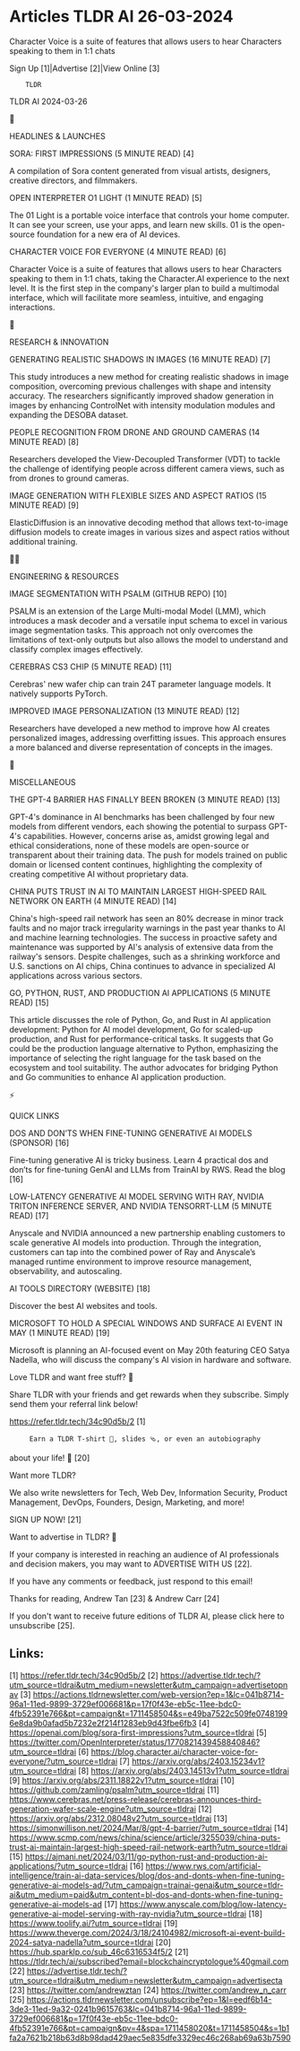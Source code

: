 # Articles TLDR AI 26-03-2024

Character Voice is a suite of features that allows users to hear
Characters speaking to them in 1:1 chats  

Sign Up [1]|Advertise [2]|View Online [3] 

		TLDR 

TLDR AI 2024-03-26

🚀 

HEADLINES & LAUNCHES

 SORA: FIRST IMPRESSIONS (5 MINUTE READ) [4] 

 A compilation of Sora content generated from visual artists,
designers, creative directors, and filmmakers. 

 OPEN INTERPRETER O1 LIGHT (1 MINUTE READ) [5] 

 The 01 Light is a portable voice interface that controls your home
computer. It can see your screen, use your apps, and learn new skills.
01 is the open-source foundation for a new era of AI devices. 

 CHARACTER VOICE FOR EVERYONE (4 MINUTE READ) [6] 

 Character Voice is a suite of features that allows users to hear
Characters speaking to them in 1:1 chats, taking the Character.AI
experience to the next level. It is the first step in the company's
larger plan to build a multimodal interface, which will facilitate
more seamless, intuitive, and engaging interactions. 

🧠 

RESEARCH & INNOVATION

 GENERATING REALISTIC SHADOWS IN IMAGES (16 MINUTE READ) [7] 

 This study introduces a new method for creating realistic shadows in
image composition, overcoming previous challenges with shape and
intensity accuracy. The researchers significantly improved shadow
generation in images by enhancing ControlNet with intensity modulation
modules and expanding the DESOBA dataset. 

 PEOPLE RECOGNITION FROM DRONE AND GROUND CAMERAS (14 MINUTE READ) [8]


 Researchers developed the View-Decoupled Transformer (VDT) to tackle
the challenge of identifying people across different camera views,
such as from drones to ground cameras. 

 IMAGE GENERATION WITH FLEXIBLE SIZES AND ASPECT RATIOS (15 MINUTE
READ) [9] 

 ElasticDiffusion is an innovative decoding method that allows
text-to-image diffusion models to create images in various sizes and
aspect ratios without additional training. 

🧑‍💻 

ENGINEERING & RESOURCES

 IMAGE SEGMENTATION WITH PSALM (GITHUB REPO) [10] 

 PSALM is an extension of the Large Multi-modal Model (LMM), which
introduces a mask decoder and a versatile input schema to excel in
various image segmentation tasks. This approach not only overcomes the
limitations of text-only outputs but also allows the model to
understand and classify complex images effectively. 

 CEREBRAS CS3 CHIP (5 MINUTE READ) [11] 

 Cerebras' new wafer chip can train 24T parameter language models. It
natively supports PyTorch. 

 IMPROVED IMAGE PERSONALIZATION (13 MINUTE READ) [12] 

 Researchers have developed a new method to improve how AI creates
personalized images, addressing overfitting issues. This approach
ensures a more balanced and diverse representation of concepts in the
images. 

🎁 

MISCELLANEOUS

 THE GPT-4 BARRIER HAS FINALLY BEEN BROKEN (3 MINUTE READ) [13] 

 GPT-4's dominance in AI benchmarks has been challenged by four new
models from different vendors, each showing the potential to surpass
GPT-4's capabilities. However, concerns arise as, amidst growing legal
and ethical considerations, none of these models are open-source or
transparent about their training data. The push for models trained on
public domain or licensed content continues, highlighting the
complexity of creating competitive AI without proprietary data. 

 CHINA PUTS TRUST IN AI TO MAINTAIN LARGEST HIGH-SPEED RAIL NETWORK ON
EARTH (4 MINUTE READ) [14] 

 China's high-speed rail network has seen an 80% decrease in minor
track faults and no major track irregularity warnings in the past year
thanks to AI and machine learning technologies. The success in
proactive safety and maintenance was supported by AI's analysis of
extensive data from the railway's sensors. Despite challenges, such as
a shrinking workforce and U.S. sanctions on AI chips, China continues
to advance in specialized AI applications across various sectors. 

 GO, PYTHON, RUST, AND PRODUCTION AI APPLICATIONS (5 MINUTE READ) [15]


 This article discusses the role of Python, Go, and Rust in AI
application development: Python for AI model development, Go for
scaled-up production, and Rust for performance-critical tasks. It
suggests that Go could be the production language alternative to
Python, emphasizing the importance of selecting the right language for
the task based on the ecosystem and tool suitability. The author
advocates for bridging Python and Go communities to enhance AI
application production. 

⚡ 

QUICK LINKS

 DOS AND DON’TS WHEN FINE-TUNING GENERATIVE AI MODELS (SPONSOR) [16]


 Fine-tuning generative AI is tricky business. Learn 4 practical dos
and don’ts for fine-tuning GenAI and LLMs from TrainAI by RWS. Read
the blog [16] 

 LOW-LATENCY GENERATIVE AI MODEL SERVING WITH RAY, NVIDIA TRITON
INFERENCE SERVER, AND NVIDIA TENSORRT-LLM (5 MINUTE READ) [17] 

 Anyscale and NVIDIA announced a new partnership enabling customers to
scale generative AI models into production. Through the integration,
customers can tap into the combined power of Ray and Anyscale’s
managed runtime environment to improve resource management,
observability, and autoscaling. 

 AI TOOLS DIRECTORY (WEBSITE) [18] 

 Discover the best AI websites and tools. 

 MICROSOFT TO HOLD A SPECIAL WINDOWS AND SURFACE AI EVENT IN MAY (1
MINUTE READ) [19] 

 Microsoft is planning an AI-focused event on May 20th featuring CEO
Satya Nadella, who will discuss the company's AI vision in hardware
and software. 

Love TLDR and want free stuff? 🎁

 Share TLDR with your friends and get rewards when they subscribe.
Simply send them your referral link below! 

 https://refer.tldr.tech/34c90d5b/2 [1] 

		 Earn a TLDR T-shirt 👕, slides 🩴, or even an autobiography
about your life! 🤯 [20] 

Want more TLDR?

 We also write newsletters for Tech, Web Dev, Information Security,
Product Management, DevOps, Founders, Design, Marketing, and more! 

SIGN UP NOW! [21] 

Want to advertise in TLDR? 📰

 If your company is interested in reaching an audience of AI
professionals and decision makers, you may want to ADVERTISE WITH US
[22]. 

 If you have any comments or feedback, just respond to this email! 

Thanks for reading, 
Andrew Tan [23] & Andrew Carr [24] 

If you don't want to receive future editions of TLDR AI, please click
here to unsubscribe [25]. 

 

Links:
------
[1] https://refer.tldr.tech/34c90d5b/2
[2] https://advertise.tldr.tech/?utm_source=tldrai&utm_medium=newsletter&utm_campaign=advertisetopnav
[3] https://actions.tldrnewsletter.com/web-version?ep=1&lc=041b8714-96a1-11ed-9899-3729ef006681&p=17f0f43e-eb5c-11ee-bdc0-4fb52391e766&pt=campaign&t=1711458504&s=e49ba7522c509fe07481996e8da9b0afad5b7232e2f214f1283eb9d43fbe6fb3
[4] https://openai.com/blog/sora-first-impressions?utm_source=tldrai
[5] https://twitter.com/OpenInterpreter/status/1770821439458840846?utm_source=tldrai
[6] https://blog.character.ai/character-voice-for-everyone/?utm_source=tldrai
[7] https://arxiv.org/abs/2403.15234v1?utm_source=tldrai
[8] https://arxiv.org/abs/2403.14513v1?utm_source=tldrai
[9] https://arxiv.org/abs/2311.18822v1?utm_source=tldrai
[10] https://github.com/zamling/psalm?utm_source=tldrai
[11] https://www.cerebras.net/press-release/cerebras-announces-third-generation-wafer-scale-engine?utm_source=tldrai
[12] https://arxiv.org/abs/2312.08048v2?utm_source=tldrai
[13] https://simonwillison.net/2024/Mar/8/gpt-4-barrier/?utm_source=tldrai
[14] https://www.scmp.com/news/china/science/article/3255039/china-puts-trust-ai-maintain-largest-high-speed-rail-network-earth?utm_source=tldrai
[15] https://ajmani.net/2024/03/11/go-python-rust-and-production-ai-applications/?utm_source=tldrai
[16] https://www.rws.com/artificial-intelligence/train-ai-data-services/blog/dos-and-donts-when-fine-tuning-generative-ai-models-ad/?utm_campaign=trainai-genai&utm_source=tldr-ai&utm_medium=paid&utm_content=bl-dos-and-donts-when-fine-tuning-generative-ai-models-ad
[17] https://www.anyscale.com/blog/low-latency-generative-ai-model-serving-with-ray-nvidia?utm_source=tldrai
[18] https://www.toolify.ai/?utm_source=tldrai
[19] https://www.theverge.com/2024/3/18/24104982/microsoft-ai-event-build-2024-satya-nadella?utm_source=tldrai
[20] https://hub.sparklp.co/sub_46c6316534f5/2
[21] https://tldr.tech/ai/subscribed?email=blockchaincryptologue%40gmail.com
[22] https://advertise.tldr.tech/?utm_source=tldrai&utm_medium=newsletter&utm_campaign=advertisecta
[23] https://twitter.com/andrewztan
[24] https://twitter.com/andrew_n_carr
[25] https://actions.tldrnewsletter.com/unsubscribe?ep=1&l=eedf6b14-3de3-11ed-9a32-0241b9615763&lc=041b8714-96a1-11ed-9899-3729ef006681&p=17f0f43e-eb5c-11ee-bdc0-4fb52391e766&pt=campaign&pv=4&spa=1711458020&t=1711458504&s=1b1fa2a7621b218b63d8b98dad429aec5e835dfe3329ec46c268ab69a63b7590